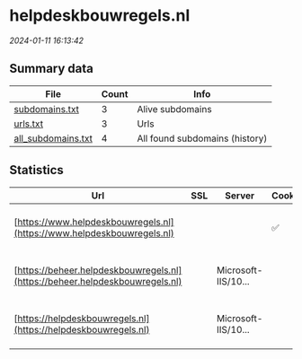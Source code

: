 # helpdeskbouwregels.nl
*2024-01-11 16:13:42*
## Summary data
| File       | Count | Info |
|------------|-------|------|
|[subdomains.txt](/data/helpdeskbouwregels.nl/subdomains.txt)|3|Alive subdomains|
|[urls.txt](/data/helpdeskbouwregels.nl/urls.txt)|3|Urls|
|[all_subdomains.txt](/data/helpdeskbouwregels.nl/all_subdomains.txt)|4|All found subdomains (history)|
## Statistics
| Url | SSL | Server | Cookie | HSTS | CSP | XFO | XXP | RP | Tech |Title |
|------------|-------|------|------|------|------|------|------|------|------|------|
|[https://www.helpdeskbouwregels.nl](https://www.helpdeskbouwregels.nl)| ||:white_check_mark: |:white_check_mark: | | | | 3:white_check_mark: |Azure Azure Front Door HSTS Microsoft ASP.NET:4.0.30319|Home | Veelgeste...|
|[https://beheer.helpdeskbouwregels.nl](https://beheer.helpdeskbouwregels.nl)| |Microsoft-IIS/10...| | | | | | 3:white_check_mark: |Azure IIS:10.0 Microsoft ASP.NET:4.0.30319 Windows Server|Beheer | Veelges...|
|[https://helpdeskbouwregels.nl](https://helpdeskbouwregels.nl)| |Microsoft-IIS/10...| | | | | | 3:white_check_mark: |Azure HSTS IIS:10.0 Microsoft ASP.NET Windows Server|Home | Veelgeste...|
